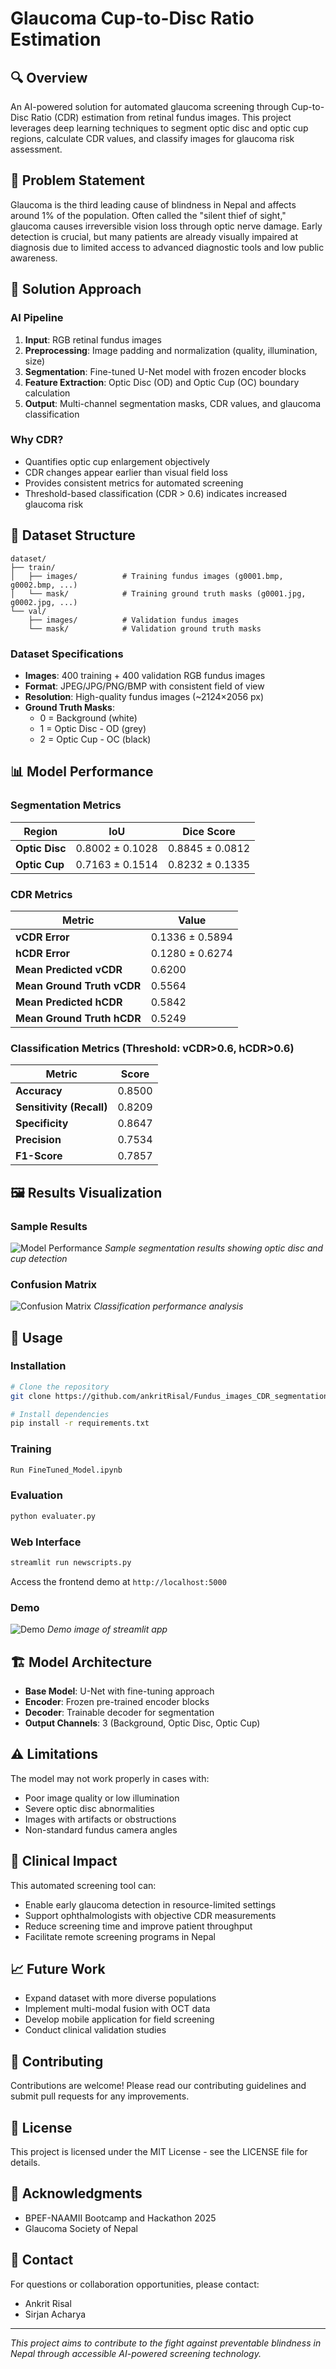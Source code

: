 # Glaucoma Cup-to-Disc Ratio Estimation

## 🔍 Overview

An AI-powered solution for automated glaucoma screening through Cup-to-Disc Ratio (CDR) estimation from retinal fundus images. This project leverages deep learning techniques to segment optic disc and optic cup regions, calculate CDR values, and classify images for glaucoma risk assessment.

## 🎯 Problem Statement

Glaucoma is the third leading cause of blindness in Nepal and affects around 1% of the population. Often called the "silent thief of sight," glaucoma causes irreversible vision loss through optic nerve damage. Early detection is crucial, but many patients are already visually impaired at diagnosis due to limited access to advanced diagnostic tools and low public awareness.

## 🧠 Solution Approach

### AI Pipeline
1. **Input**: RGB retinal fundus images
2. **Preprocessing**: Image padding and normalization (quality, illumination, size)
3. **Segmentation**: Fine-tuned U-Net model with frozen encoder blocks
4. **Feature Extraction**: Optic Disc (OD) and Optic Cup (OC) boundary calculation
5. **Output**: Multi-channel segmentation masks, CDR values, and glaucoma classification

### Why CDR?
- Quantifies optic cup enlargement objectively
- CDR changes appear earlier than visual field loss
- Provides consistent metrics for automated screening
- Threshold-based classification (CDR > 0.6) indicates increased glaucoma risk

## 📁 Dataset Structure

```
dataset/
├── train/
│   ├── images/          # Training fundus images (g0001.bmp, g0002.bmp, ...)
│   └── mask/            # Training ground truth masks (g0001.jpg, g0002.jpg, ...)
└── val/
    ├── images/          # Validation fundus images
    └── mask/            # Validation ground truth masks
```

### Dataset Specifications
- **Images**: 400 training + 400 validation RGB fundus images
- **Format**: JPEG/JPG/PNG/BMP with consistent field of view
- **Resolution**: High-quality fundus images (~2124×2056 px)
- **Ground Truth Masks**:
  - 0 = Background (white)
  - 1 = Optic Disc - OD (grey)
  - 2 = Optic Cup - OC (black)

## 📊 Model Performance

### Segmentation Metrics
| Region | IoU | Dice Score |
|--------|-----|------------|
| **Optic Disc** | 0.8002 ± 0.1028 | 0.8845 ± 0.0812 |
| **Optic Cup** | 0.7163 ± 0.1514 | 0.8232 ± 0.1335 |

### CDR Metrics
| Metric | Value |
|--------|-------|
| **vCDR Error** | 0.1336 ± 0.5894 |
| **hCDR Error** | 0.1280 ± 0.6274 |
| **Mean Predicted vCDR** | 0.6200 |
| **Mean Ground Truth vCDR** | 0.5564 |
| **Mean Predicted hCDR** | 0.5842 |
| **Mean Ground Truth hCDR** | 0.5249 |

### Classification Metrics (Threshold: vCDR>0.6, hCDR>0.6)
| Metric | Score |
|--------|-------|
| **Accuracy** | 0.8500 |
| **Sensitivity (Recall)** | 0.8209 |
| **Specificity** | 0.8647 |
| **Precision** | 0.7534 |
| **F1-Score** | 0.7857 |

## 🖼️ Results Visualization

### Sample Results
![Model Performance](images/Figure_1.png)
*Sample segmentation results showing optic disc and cup detection*

### Confusion Matrix
![Confusion Matrix](images/confusion_matrix.jpg)
*Classification performance analysis*

## 🚀 Usage

### Installation
```bash
# Clone the repository
git clone https://github.com/ankritRisal/Fundus_images_CDR_segmentation.git

# Install dependencies
pip install -r requirements.txt
```

### Training
```bash
Run FineTuned_Model.ipynb
```

### Evaluation
```bash
python evaluater.py 
```

### Web Interface
```bash
streamlit run newscripts.py
```
Access the frontend demo at `http://localhost:5000`

### Demo
![Demo](Image_path)
*Demo image of streamlit app*

## 🏗️ Model Architecture

- **Base Model**: U-Net with fine-tuning approach
- **Encoder**: Frozen pre-trained encoder blocks
- **Decoder**: Trainable decoder for segmentation
- **Output Channels**: 3 (Background, Optic Disc, Optic Cup)

## ⚠️ Limitations

The model may not work properly in cases with:
- Poor image quality or low illumination
- Severe optic disc abnormalities
- Images with artifacts or obstructions
- Non-standard fundus camera angles

## 🏥 Clinical Impact

This automated screening tool can:
- Enable early glaucoma detection in resource-limited settings
- Support ophthalmologists with objective CDR measurements
- Reduce screening time and improve patient throughput
- Facilitate remote screening programs in Nepal

## 📈 Future Work

- Expand dataset with more diverse populations
- Implement multi-modal fusion with OCT data
- Develop mobile application for field screening
- Conduct clinical validation studies

## 🤝 Contributing

Contributions are welcome! Please read our contributing guidelines and submit pull requests for any improvements.

## 📄 License

This project is licensed under the MIT License - see the LICENSE file for details.

## 🙏 Acknowledgments

- BPEF-NAAMII Bootcamp and Hackathon 2025
- Glaucoma Society of Nepal

## 📧 Contact

For questions or collaboration opportunities, please contact:
- Ankrit Risal
- Sirjan Acharya

---

*This project aims to contribute to the fight against preventable blindness in Nepal through accessible AI-powered screening technology.*
